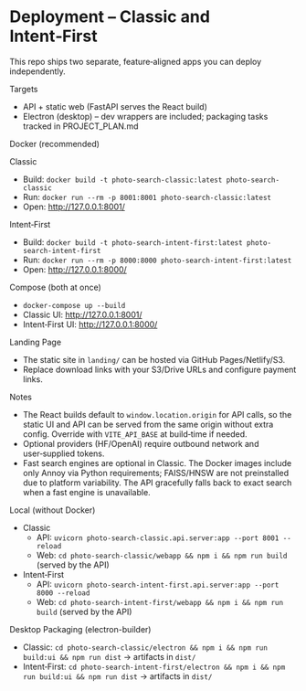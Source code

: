 # Deployment – Classic and Intent‑First

This repo ships two separate, feature‑aligned apps you can deploy independently.

Targets
- API + static web (FastAPI serves the React build)
- Electron (desktop) – dev wrappers are included; packaging tasks tracked in PROJECT_PLAN.md

Docker (recommended)

Classic
- Build: `docker build -t photo-search-classic:latest photo-search-classic`
- Run: `docker run --rm -p 8001:8001 photo-search-classic:latest`
- Open: http://127.0.0.1:8001/

Intent‑First
- Build: `docker build -t photo-search-intent-first:latest photo-search-intent-first`
- Run: `docker run --rm -p 8000:8000 photo-search-intent-first:latest`
- Open: http://127.0.0.1:8000/

Compose (both at once)
- `docker-compose up --build`
- Classic UI: http://127.0.0.1:8001/
- Intent‑First UI: http://127.0.0.1:8000/

Landing Page
- The static site in `landing/` can be hosted via GitHub Pages/Netlify/S3.
- Replace download links with your S3/Drive URLs and configure payment links.

Notes
- The React builds default to `window.location.origin` for API calls, so the static UI and API can be served from the same origin without extra config. Override with `VITE_API_BASE` at build‑time if needed.
- Optional providers (HF/OpenAI) require outbound network and user‑supplied tokens.
- Fast search engines are optional in Classic. The Docker images include only Annoy via Python requirements; FAISS/HNSW are not preinstalled due to platform variability. The API gracefully falls back to exact search when a fast engine is unavailable.

Local (without Docker)
- Classic
  - API: `uvicorn photo-search-classic.api.server:app --port 8001 --reload`
  - Web: `cd photo-search-classic/webapp && npm i && npm run build` (served by the API)
- Intent‑First
  - API: `uvicorn photo-search-intent-first.api.server:app --port 8000 --reload`
  - Web: `cd photo-search-intent-first/webapp && npm i && npm run build` (served by the API)


Desktop Packaging (electron-builder)
- Classic: `cd photo-search-classic/electron && npm i && npm run build:ui && npm run dist` → artifacts in `dist/`
- Intent‑First: `cd photo-search-intent-first/electron && npm i && npm run build:ui && npm run dist` → artifacts in `dist/`
